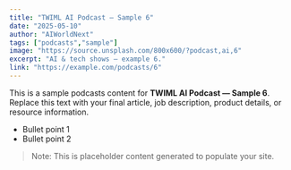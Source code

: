```yaml
---
title: "TWIML AI Podcast — Sample 6"
date: "2025-05-10"
author: "AIWorldNext"
tags: ["podcasts","sample"]
image: "https://source.unsplash.com/800x600/?podcast,ai,6"
excerpt: "AI & tech shows — example 6."
link: "https://example.com/podcasts/6"
---
```


This is a sample podcasts content for **TWIML AI Podcast — Sample 6**. Replace this text with your final article, job description, product details, or resource information.

- Bullet point 1
- Bullet point 2

> Note: This is placeholder content generated to populate your site.

